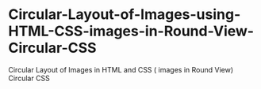 # Circular-Layout-of-Images-using-HTML-CSS-images-in-Round-View-Circular-CSS
Circular Layout of Images in HTML and CSS ( images in Round View) Circular CSS
